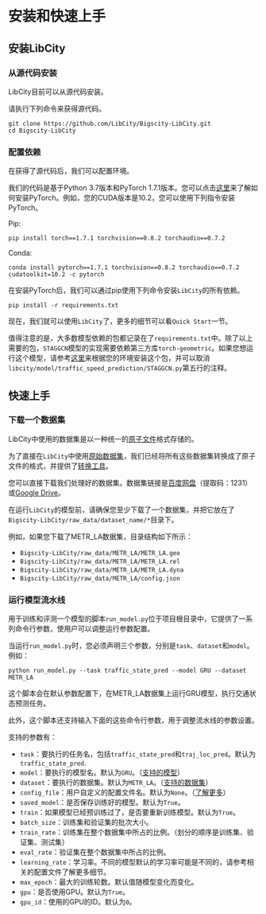 # 安装和快速上手

## 安装LibCity

### 从源代码安装

LibCity目前可以从源代码安装。

请执行下列命令来获得源代码。

```
git clone https://github.com/LibCity/Bigscity-LibCity.git
cd Bigscity-LibCity
```

### 配置依赖

在获得了源代码后，我们可以配置环境。

我们的代码是基于Python 3.7版本和PyTorch 1.7.1版本。您可以点击[这里](https://pytorch.org/get-started/previous-versions/#v171)来了解如何安装PyTorch。例如，您的CUDA版本是10.2，您可以使用下列指令安装PyTorch。

Pip:

```
pip install torch==1.7.1 torchvision==0.8.2 torchaudio==0.7.2
```

Conda:

```
conda install pytorch==1.7.1 torchvision==0.8.2 torchaudio==0.7.2 cudatoolkit=10.2 -c pytorch
```

在安装PyTorch后，我们可以通过pip使用下列命令安装`LibCity`的所有依赖。

```
pip install -r requirements.txt
```

现在，我们就可以使用`LibCity`了，更多的细节可以看`Quick Start`一节。

值得注意的是，大多数模型依赖的包都记录在了`requirements.txt`中。除了以上需要的包，`STAGGCN`模型的实现需要依赖第三方库`torch-geometric`。如果您想运行这个模型，请参考[这里](https://github.com/rusty1s/pytorch_geometric)来根据您的环境安装这个包，并可以取消`libcity/model/traffic_speed_prediction/STAGGCN.py`第五行的注释。

## 快速上手

### 下载一个数据集

LibCity中使用的数据集是以一种统一的[原子文件](../user_guide/data/atomic_files.md)格式存储的。

为了直接在`LibCity`中使用[原始数据集](../user_guide/data/raw_data.md)，我们已经将所有这些数据集转换成了原子文件的格式，并提供了[转换工具](https://github.com/LibCity/Bigscity-LibCity-Datasets)。

您可以直接下载我们处理好的数据集。数据集链接是[百度网盘](https://pan.baidu.com/s/1qEfcXBO-QwZfiT0G3IYMpQ)（提取码：1231）或[Google Drive](https://drive.google.com/drive/folders/1g5v2Gq1tkOq8XO0HDCZ9nOTtRpB6-gPe?usp=sharing)。

在运行`LibCity`的模型前，请确保您至少下载了一个数据集，并把它放在了`Bigscity-LibCity/raw_data/dataset_name/*`目录下。

例如，如果您下载了METR_LA数据集，目录结构如下所示：

- `Bigscity-LibCity/raw_data/METR_LA/METR_LA.geo`
- `Bigscity-LibCity/raw_data/METR_LA/METR_LA.rel`
- `Bigscity-LibCity/raw_data/METR_LA/METR_LA.dyna`
- `Bigscity-LibCity/raw_data/METR_LA/config.json`

### 运行模型流水线

用于训练和评测一个模型的脚本`run_model.py`位于项目根目录中，它提供了一系列命令行参数，使用户可以调整运行参数配置。

当运行`run_model.py`时，您必须声明三个参数，分别是`task`、`dataset`和`model`。例如：

```
python run_model.py --task traffic_state_pred --model GRU --dataset METR_LA
```

这个脚本会在默认参数配置下，在METR_LA数据集上运行GRU模型，执行交通状态预测任务。

此外，这个脚本还支持输入下面的这些命令行参数，用于调整流水线的参数设置。

支持的参数有：

- `task`：要执行的任务名，包括`traffic_state_pred`和`traj_loc_pred`。默认为`traffic_state_pred`.
- `model`：要执行的模型名。默认为`GRU`。（[支持的模型](../user_guide/model)）
- `dataset`：要执行的数据集。默认为`METR_LA`。（[支持的数据集](../user_guide/data/raw_data.md)）
- `config_file`：用户自定义的配置文件名。默认为`None`。（[了解更多](../user_guide/config_settings.md)）
- `saved_model`：是否保存训练好的模型。默认为`True`。
- `train`：如果模型已经预训练过了，是否要重新训练模型。默认为`True`。
- `batch_size`：训练集和验证集的批次大小。
- `train_rate`：训练集在整个数据集中所占的比例。（划分的顺序是训练集、验证集、测试集）
- `eval_rate`：验证集在整个数据集中所占的比例。
- `learning_rate`：学习率。不同的模型默认的学习率可能是不同的，请参考相关的配置文件了解更多细节。
- `max_epoch`：最大的训练轮数。默认值随模型变化而变化。
- `gpu`：是否使用GPU。默认为`True`。
- `gpu_id`：使用的GPU的ID。默认为`0`。